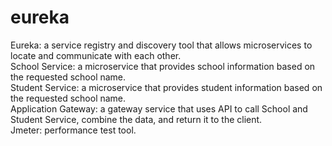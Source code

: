 # eureka


Eureka: a service registry and discovery tool that allows microservices to locate and communicate with each other.  
School Service: a microservice that provides school information based on the requested school name.   
Student Service: a microservice that provides student information based on the requested school name.  
Application Gateway: a gateway service that uses API to call School and Student Service, combine the data, and return it to the client.  
Jmeter: performance test tool.

